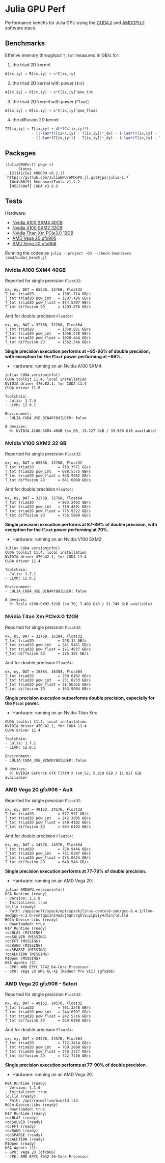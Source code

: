 # Julia GPU Perf

Performance benchs for Julia GPU using the [CUDA.jl](https://github.com/JuliaGPU/CUDA.jl) and [AMDGPU.jl](https://github.com/JuliaGPU/AMDGPU.jl) software stack.

## Benchmarks
Effetive memory throughput `T_tot` measured in GB/s for:
1. the triad 2D kernel
```julia
A[ix,iy] = B[ix,iy] + s*C[ix,iy]
```

2. the triad 2D kernel with power (`Int`)
```julia
A[ix,iy] = B[ix,iy] + s*C[ix,iy]^pow_int
```

3. the triad 2D kernel with power (`Float`)
```julia
A[ix,iy] = B[ix,iy] + s*C[ix,iy]^pow_float
```

4. the diffusion 2D kernel
```julia
T2[ix,iy] = T[ix,iy] + dt*(Ci[ix,iy]*(
            - ((-lam*(T[ix+1,iy] - T[ix,iy])*_dx) - (-lam*(T[ix,iy] - T[ix-1,iy])*_dx))*_dx
            - ((-lam*(T[ix,iy+1] - T[ix,iy])*_dy) - (-lam*(T[ix,iy] - T[ix,iy-1])*_dy))*_dy ))
```

## Packages
```julia-repl
(JuliaGPUPerf) pkg> st
      Status
  [21141c5a] AMDGPU v0.2.17 `https://github.com/JuliaGPU/AMDGPU.jl.git#jps/julia-1.7`
  [6e4b80f9] BenchmarkTools v1.2.2
  [052768ef] CUDA v3.8.0
```

## Tests

Hardware:
* [Nvidia A100 SXM4 40GB](#nvidia-a100-sxm4-40gb)
* [Nvidia V100 SXM2 32GB](#nvidia-v100-sxm2-32gb)
* [Nvidia Titan Xm PCIe3.0 12GB](nvidia-titan-xm-pciee3.0-12gb)
* [AMD Vega 20 gfx906](amd-vega-20-gfx906-ault)
* [AMD Vega 20 gfx906](amd-vega-20-gfx906-satori)

Running the codes as `julia --project -O3 --check-bounds=no [amd/cuda]_bench.jl`


### Nvidia A100 SXM4 40GB
Reported for single precision `Float32`:
```julia-repl
nx, ny, DAT = 65536, 32768, Float32
T_tot triad2D           = 1301.714 GB/s
T_tot triad2D pow_int   = 1287.426 GB/s
T_tot triad2D pow_float = 874.5707 GB/s
T_tot diffusion 2D      = 1293.076 GB/s
```

And for double precision `Float64`:
```julia-repl
nx, ny, DAT = 32768, 32768, Float64
T_tot triad2D           = 1358.021 GB/s
T_tot triad2D pow_int   = 1356.478 GB/s
T_tot triad2D pow_float = 1020.444 GB/s
T_tot diffusion 2D      = 1362.546 GB/s
```

**Single precision execution performs at ~95-96% of double precision, with exception for the `Float` power performing at ~86%.**

- Hardware: running on an Nvidia A100 SXM4:
```julia-repl
julia> CUDA.versioninfo()
CUDA toolkit 11.4, local installation
NVIDIA driver 470.82.1, for CUDA 11.4
CUDA driver 11.6

Toolchain:
- Julia: 1.7.0
- LLVM: 12.0.1

Environment:
- JULIA_CUDA_USE_BINARYBUILDER: false

8 devices:
  0: NVIDIA A100-SXM4-40GB (sm_80, 15.127 GiB / 39.586 GiB available)
```


### Nvidia V100 SXM2 32 GB
Reported for single precision `Float32`:
```julia-repl
nx, ny, DAT = 65536, 32768, Float32
T_tot triad2D           = 718.3771 GB/s
T_tot triad2D pow_int   = 688.5375 GB/s
T_tot triad2D pow_float = 548.9982 GB/s
T_tot diffusion 2D      = 641.0068 GB/s
```

And for double precision `Float64`:
```julia-repl
nx, ny, DAT = 32768, 32768, Float64
T_tot triad2D           = 803.2403 GB/s
T_tot triad2D pow_int   = 789.4891 GB/s
T_tot triad2D pow_float = 775.9522 GB/s
T_tot diffusion 2D      = 736.5969 GB/s
```

**Single precision execution performs at 87-89% of double precision, with exception for the `Float` power performing at 70%.**

- Hardware: running on an Nvidia V100 SXM2:
```julia-repl
julia> CUDA.versioninfo()
CUDA toolkit 11.4, local installation
NVIDIA driver 470.42.1, for CUDA 11.4
CUDA driver 11.4

Toolchain:
- Julia: 1.7.1
- LLVM: 12.0.1

Environment:
- JULIA_CUDA_USE_BINARYBUILDER: false

8 devices:
  0: Tesla V100-SXM2-32GB (sm_70, 7.408 GiB / 31.749 GiB available)
```

### Nvidia Titan Xm PCIe3.0 12GB
Reported for single precision `Float32`:
```julia-repl
nx, ny, DAT = 32768, 16384, Float32
T_tot triad2D           = 248.12 GB/s
T_tot triad2D pow_int   = 241.5461 GB/s
T_tot triad2D pow_float = 171.4937 GB/s
T_tot diffusion 2D      = 226.185 GB/s
```

And for double precision `Float64`:
```julia-repl
nx, ny, DAT = 16384, 16384, Float64
T_tot triad2D           = 250.0162 GB/s
T_tot triad2D pow_int   = 251.8233 GB/s
T_tot triad2D pow_float = 31.56365 GB/s
T_tot diffusion 2D      = 163.9904 GB/s
```

**Single precision execution outperforms double precision, especially for the `Float` power.**

- Hardware: running on an Nvidia Titan Xm:
```julia-repl
CUDA toolkit 11.4, local installation
NVIDIA driver 470.42.1, for CUDA 11.4
CUDA driver 11.4

Toolchain:
- Julia: 1.7.1
- LLVM: 12.0.1

Environment:
- JULIA_CUDA_USE_BINARYBUILDER: false

8 devices:
  0: NVIDIA GeForce GTX TITAN X (sm_52, 5.819 GiB / 11.927 GiB available)
```

### AMD Vega 20 gfx906 - Ault
Reported for single precision `Float32`:
```julia-repl
nx, ny, DAT = 49152, 24576, Float32
T_tot triad2D           = 577.557 GB/s
T_tot triad2D pow_int   = 242.3805 GB/s
T_tot triad2D pow_float = 240.4102 GB/s
T_tot diffusion 2D      = 504.6102 GB/s
```

And for double precision `Float64`:
```
nx, ny, DAT = 24576, 24576, Float64
T_tot triad2D           = 728.9446 GB/s
T_tot triad2D pow_int   = 721.0397 GB/s
T_tot triad2D pow_float = 275.0624 GB/s
T_tot diffusion 2D      = 648.548 GB/s
```

**Single precision execution performs at 77-79% of double precision.**

- Hardware: running on an AMD Vega 20:
```julia-repl
julia> AMDGPU.versioninfo()
HSA Runtime (ready)
- Version: 1.1.0
- Initialized: true
ld.lld (ready)
- Path: /apps/ault/spack/opt/spack/linux-centos8-zen/gcc-8.4.1/llvm-amdgpu-4.2.0-rsmtqpi3nz4w2vj5qnvrghl5uyip5iy4/bin/ld.lld
ROCm-Device-Libs (ready)
- Downloaded: true
HIP Runtime (ready)
rocBLAS (MISSING)
rocSOLVER (MISSING)
rocFFT (MISSING)
rocRAND (MISSING)
rocSPARSE (MISSING)
rocALUTION (MISSING)
MIOpen (MISSING)
HSA Agents (2):
- CPU: AMD EPYC 7742 64-Core Processor
- GPU: Vega 20 WKS GL-XE [Radeon Pro VII] (gfx906)
```

### AMD Vega 20 gfx906 - Satori
Reported for single precision `Float32`:
```julia-repl
nx, ny, DAT = 49152, 24576, Float32
T_tot triad2D           = 701.3548 GB/s
T_tot triad2D pow_int   = 244.6597 GB/s
T_tot triad2D pow_float = 242.5716 GB/s
T_tot diffusion 2D      = 559.6188 GB/s
```

And for double precision `Float64`:
```
nx, ny, DAT = 24576, 24576, Float64
T_tot triad2D           = 772.3414 GB/s
T_tot triad2D pow_int   = 760.2888 GB/s
T_tot triad2D pow_float = 278.3227 GB/s
T_tot diffusion 2D      = 722.7216 GB/s
```

**Single precision execution performs at 77-90% of double precision.**

- Hardware: running on an AMD Vega 20:
```julia-repl
HSA Runtime (ready)
- Version: 1.1.0
- Initialized: true
ld.lld (ready)
- Path: /opt/rocm/llvm/bin/ld.lld
ROCm-Device-Libs (ready)
- Downloaded: true
HIP Runtime (ready)
rocBLAS (ready)
rocSOLVER (ready)
rocFFT (ready)
rocRAND (ready)
rocSPARSE (ready)
rocALUTION (ready)
MIOpen (ready)
HSA Agents (2):
- GPU: Vega 20 (gfx906)
- CPU: AMD EPYC 7642 48-Core Processor
```
